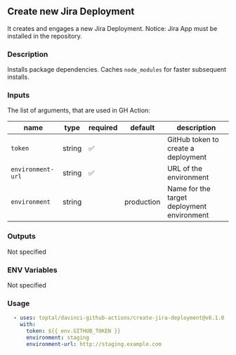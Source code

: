 ## Create new Jira Deployment

It creates and engages a new Jira Deployment. Notice: Jira App must be installed in the repository.

### Description

Installs package dependencies. Caches `node_modules` for faster subsequent installs.

### Inputs

The list of arguments, that are used in GH Action:

| name              | type   | required | default    | description                                |
| ----------------- | ------ | -------- | ---------- | ------------------------------------------ |
| `token`           | string | ✅        |            | GitHub token to create a deployment        |
| `environment-url` | string | ✅        |            | URL of the environment                     |
| `environment`     | string |          | production | Name for the target deployment environment |

### Outputs

Not specified

### ENV Variables

Not specified

### Usage

```yaml
  - uses: toptal/davinci-github-actions/create-jira-deployment@v6.1.0
    with:
      token: ${{ env.GITHUB_TOKEN }}
      environment: staging
      environment-url: http://staging.example.com
```
